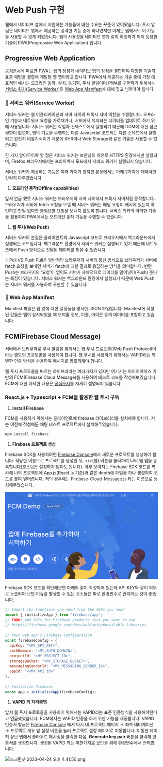 # Web Push 구현

웹에서 네이티브 앱에서 지원하는 기능들에 대한 수요는 꾸준히 있어왔습니다. 푸시 알림은 네이티브 앱에서 제공하는 강력한 기능 중에 하나였지만 이제는 웹에서도 이 기능을 사용할 수 있게 되었습니다. 웹의 사용성을 네이티브 앱과 같이 확장하기 위해 등장한 기술이 PWA(Progressive Web Application) 입니다.

## Progressive Web Application

  [공식문서](https://developer.mozilla.org/en-US/docs/Web/Progressive_web_apps/Tutorials/js13kGames/Introduction)에 따르면 PWA는 웹의 장점과 네이티브 앱의 장점을 결합하여 다양한 기술과 표준 패턴을 결합해 개발된 웹 앱이라고 합니다. PWA에서 제공하는 기술 중에 가장 대표적인 예시는 오프라인 동작, 설치, 동기화, 푸시 알림이며 PWA를 구현하기 위해서는 [서비스 워커(Service Worker)](https://developer.mozilla.org/en-US/docs/Web/API/Service_Worker_API)와 [Web App Manifest](https://developer.mozilla.org/ko/docs/Web/Manifest)에 대해 짚고 넘어가야 합니다.

### 🔧 서비스 워커(Service Worker)

  서비스 워커는 웹 어플리케이션과 서버 사이의 프록시 서버 역할을 수행합니다. 오프라인 기능과 네트워크 요청을 가로채거나, 서버에서 유지되는 데이터를 업데이트 하기 위해 사용됩니다. 서비스 워커는 작업자 컨텍스트에서 실행되기 때문에 DOM에 대한 접근권한이 없으며, 웹의 기능을 수행하는 다른 Javascript 코드와는 다른 스레드에서 실행되고 완전히 비동기식이기 때문에 XHR이나 Web Storage와 같은 기술은 사용할 수 없습니다.

  한 가지 알아두어야 할 점은 서비스 워커는 보안상의 이유로 HTTPS 환경에서만 실행되며, Firefox 브라우저에서는 프라이버시 모드에서 서비스 워커가 실행되지 않습니다.

  서비스 워커가 제공하는 기능은 여러 가지가 있지만 본문에서는 아래 2가지에 대해서만 간략히 다루겠습니다.

1. **오프라인 동작(Offline capabilities)**

  앞서 언급 했듯 서비스 워커는 브라우저와 서버 사이에서 프록시 서버처럼 동작합니다. 브라우저가 서버에 fetch 요청을 보낼 때 서비스 워커는 해당 요청이 캐시에 있는지 확인하고 만일 있다면 불필요한 요청을 보내지 않도록 합니다. 서비스 워커의 이러한 기술을 활용하여 PWA에서는  오프라인 동작 기능을 수행할 수 있습니다.

1. **웹 푸시(Web Push)**

  서비스 워커의 본질은 클라이언트의 Javascript 코드로 브라우저에서 백그라운드에서 실행되는 코드입니다. 백그라운드 환경에서 서비스 워커는 실행되고 있기 때문에 네트워크에서 Push 방식으로 전달된 데이터를 받을 수 있습니다. 

<aside>
💡 Pull VS Push
  Pull은 일반적인 브라우저와 서버의 통신 방식으로 브라우저가 서버에 fetch 요청을 보내면 서버가 fetch에 대한 결과로 응답하는 방식을 의미합니다. 반면 Push는 브라우저의 ‘요청’이 없어도 서버가 자체적으로 데이터를 밀어넣어(Push) 준다는 특징이 있습니다. 서비스 워커는 백그라운드 환경에서 실행되기 때문에 Web Push는 서비스 워커를 사용하여 구현할 수 있습니다.

</aside>

### 📄 Web App Manifest

  Manifest 파일은 웹 앱에 대한 설정들을 명시한 JSON 파일입니다. Manifest에 작성된 값들은 앱이 설치되었을 때 보여줄 정보, 이름, 아이콘 등의 데이터를 포함하고 있습니다.

## FCM(Firebase Cloud Message)

  서버에서 브라우저로 푸시 알림을 위해서는 웹 푸시 프로토콜(Web Push Protoco)l이라는 별도의 프로토콜을 사용해야 합니다. 웹 푸시를 사용하기 위해서는 VAPID라는 특별한 인증 방식을 사용하여 메시지를 암호화해야 합니다.

  웹 푸시 프로토콜을 따르는 라이브러리는 여러가지가 있지만 여기서는 파이어베이스 기반의 FCM(Firebase Cloud Message)를 사용하여 테스트 코드를 작성해보겠습니다. FCM에 대한 자세한 내용은 [공식문서](https://firebase.google.com/docs/cloud-messaging?hl=ko)를 자세히 설명되어 있습니다.

### React.js + Typescript + FCM을 활용한 웹 푸시 구독

1. **Install Firebase**

  FCM을 사용하기 위해서는 클라이언트에 firebase 라이브러리를 설치해야 합니다. 저는 이전에 작성해둔 채팅 테스트 프로젝트에서 설치해주었습니다.

```bash
npm install firebase
```

1. **Firebase 프로젝트 생성**

  Firebase SDK를 사용하려면 [Firebase Console](https://console.firebase.google.com)에서 새로운 프로젝트를 생성해야 합니다. 적당한 이름으로 프로젝트를 생성한 뒤, </>(웹) 버튼을 클릭하여 나의 웹 앱을 등록합니다(호스팅은 설정하지 않아도 됩니다). 이후 보여지는 Firebase SDK 코드를 복사해 나의 프로젝트에 App.js(React.js 기준)과 같은 depth에 파일을 하나 생성하여 코드를 붙여 넣어줍니다. 저의 경우에는 Firebase-Cloud-Message.js 라는 이름으로 생성해주었습니다.

![스크린샷 2023-04-24 오후 4.17.53.png](images/Firebase_Console.png)

  Firebase SDK 코드를 확인해보면 아래와 같이 작성되어 있는데 API KEY와 같이 외부로 노출되어 보안 이슈를 발생할 수 있는 요소들은 따로 환경변수로 관리하는 것이 좋습니다.

```jsx
// Import the functions you need from the SDKs you need
import { initializeApp } from "firebase/app";
// TODO: Add SDKs for Firebase products that you want to use
// https://firebase.google.com/docs/web/setup#available-libraries

// Your web app's Firebase configuration
const firebaseConfig = {
  apiKey: "<MY_API_KEY>",
  authDomain: "<MY_AUTH_DOMAIN>",
  projectId: "<MY_PROJECT_ID>",
  storageBucket: "<MY_STORAGE_BUCKET>",
  messagingSenderId: "<MY_MESSAGING_SENDER_ID>",
  appId: "<<MY_API_ID>"
};

// Initialize Firebase
const app = initializeApp(firebaseConfig);
```

1. **VAPID 키 자격증명**

  앞서 웹 푸시 프로토콜을 사용하기 위해서는 VAPID라는 표준 인증방식을 사용해야한다고 언급했었습니다. FCM에서는 VAPID 인증을 하기 위한 기능을 제공합니다. VAPID 인증서 발급은 [Firebase Console](https://console.firebase.google.com) 에서 다시 내 프로젝트 페이지 → 좌측 네비게이션 → 프로젝트 개요 옆 설정 버튼을 눌러 프로젝트 설정 페이지로 이동합니다. 이동한 페이지 상단 탭에서 클라우드 메시징을 클릭한 다음, **Generate key pair** 버튼을 클릭해 인증서를 생성합니다. 생성된 VAPID 키는 마찬가지로 보안을 위해 환경변수에서 관리합니다.

![스크린샷 2023-04-24 오후 4.41.50.png](Web%20Push%20%E1%84%80%E1%85%AE%E1%84%92%E1%85%A7%E1%86%AB%20ed53733453f54b2a8a7ee8d13b22495b/%25E1%2584%2589%25E1%2585%25B3%25E1%2584%258F%25E1%2585%25B3%25E1%2584%2585%25E1%2585%25B5%25E1%2586%25AB%25E1%2584%2589%25E1%2585%25A3%25E1%2586%25BA_2023-04-24_%25E1%2584%258B%25E1%2585%25A9%25E1%2584%2592%25E1%2585%25AE_4.41.50.png)
